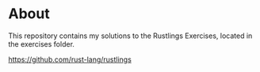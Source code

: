 # About
This repository contains my solutions to the Rustlings Exercises, located in the exercises folder.

https://github.com/rust-lang/rustlings
